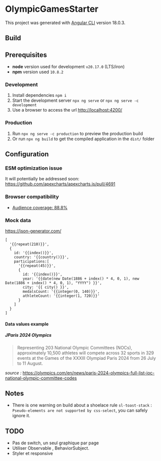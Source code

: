 # OlympicGamesStarter

This project was generated with [Angular CLI](https://github.com/angular/angular-cli) version 18.0.3.

## Build

## Prerequisites

- **node** version used for development `v20.17.0` (LTS/iron)
- **npm** version used `10.8.2`

### Development

1. Install dependencies `npm i`
2. Start the development server `npx ng serve` or `npx ng serve -c development`
3. Use a browser to access the url <http://localhost:4200/>

### Production

1. Run `npx ng serve -c production` to preview the production build
2. Or run `npx ng build` to get the compiled application in the `dist/` folder

## Configuration

### ESM optimization issue

It will potentially be addressed soon:
<https://github.com/apexcharts/apexcharts.js/pull/4691>

### Browser compatibility

- [Audience coverage: 88.8%](https://browsersl.ist/#q=%3E0.3%25%2C+last+2+Chrome+versions%2C+last+1+Firefox+version%2C+last+2+Edge+major+versions%2C+last+2+Safari+major+versions%2C+last+2+iOS+major+versions%2C+Firefox+ESR%2C+not+dead)

### Mock data

<https://json-generator.com/>

    [
      '{{repeat(210)}}',
      {
        id: '{{index()}}',
        country: '{{country()}}',
        participations:[
          '{{repeat(45)}}',
          {
            id: '{{index()}}',
            year: '{{date(new Date(1886 + index() * 4, 0, 1), new Date(1886 + index() * 4, 0, 1), "YYYY") }}',
            city: '{{ city() }}',
            medalsCount: '{{integer(0, 140)}}',
            athleteCount: '{{integer(1, 720)}}'
          }
        ]
      }
    ]

#### Data values example

##### *JParis 2024 Olympics*

>Representing 203 National Olympic Committees (NOCs), approximately 10,500 athletes will compete across 32 sports in 329 events at the Games of the XXXIII Olympiad Paris 2024 from 26 July to 11 August.

*source :* <https://olympics.com/en/news/paris-2024-olympics-full-list-ioc-national-olympic-committee-codes>

## Notes

- There is one warning on build about a shoelace rule `sl-toast-stack` : `Pseudo-elements are not supported by css-select`, you can safely ignore it.

## TODO

- Pas de switch, un seul graphique par page
- Utiliser Observable , BehaviorSubject.
- Styler et responsive
